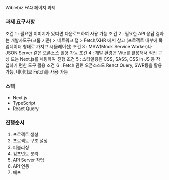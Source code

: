 Wiblebiz FAQ 페이지 과제

### 과제 요구사항

조건 1 : 필요한 이미지가 있다면 다운로드하여 사용 가능
조건 2 : 필요한 API 응답 결과는 개발자도구(크롬 기준) > 네트워크 탭 > Fetch/XHR 에서 참고
(프로젝트 내부에 목업데이터 형태로 가지고 시뮬레이션)
조건 3 : MSW(Mock Service Worker)나 JSON Server 같은 오픈소스 활용 가능
조건 4 : 개발 환경은 Vite를 활용해서 직접 구성 또는 Next.js를 세팅하여 진행
조건 5 : 스타일링은 CSS, SASS, CSS in JS 등 작업하기 편한 도구 활용
조건 6 : Fetch 관련 오픈소스도 React Query, SWR등을 활용 가능, 네이티브 Fetch를 사용 가능

### 스택

- Next.js
- TypeScript
- React Query

### 진행순서

1. 프로젝트 생성
2. 프로젝트 구조 설정
3. 퍼블리싱
4. 컴포넌트 분리
5. API Server 작업
6. API 연동
7. 배포
